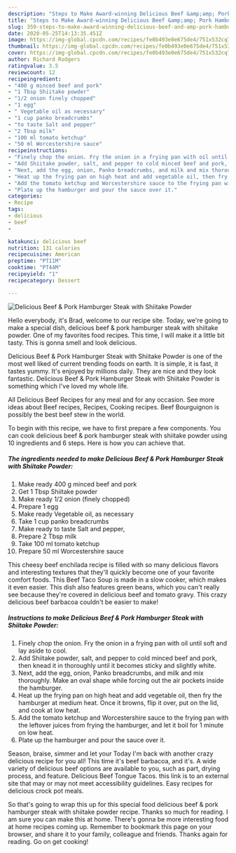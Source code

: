 ```yaml
---
description: "Steps to Make Award-winning Delicious Beef &amp;amp; Pork Hamburger Steak with Shiitake Powder"
title: "Steps to Make Award-winning Delicious Beef &amp;amp; Pork Hamburger Steak with Shiitake Powder"
slug: 359-steps-to-make-award-winning-delicious-beef-and-amp-pork-hamburger-steak-with-shiitake-powder
date: 2020-05-25T14:13:35.451Z
image: https://img-global.cpcdn.com/recipes/fe0b493e0e675de4/751x532cq70/delicious-beef-pork-hamburger-steak-with-shiitake-powder-recipe-main-photo.jpg
thumbnail: https://img-global.cpcdn.com/recipes/fe0b493e0e675de4/751x532cq70/delicious-beef-pork-hamburger-steak-with-shiitake-powder-recipe-main-photo.jpg
cover: https://img-global.cpcdn.com/recipes/fe0b493e0e675de4/751x532cq70/delicious-beef-pork-hamburger-steak-with-shiitake-powder-recipe-main-photo.jpg
author: Richard Rodgers
ratingvalue: 3.5
reviewcount: 12
recipeingredient:
- "400 g minced beef and pork"
- "1 Tbsp Shiitake powder"
- "1/2 onion finely chopped"
- "1 egg"
- " Vegetable oil as necessary"
- "1 cup panko breadcrumbs"
- "to taste Salt and pepper"
- "2 Tbsp milk"
- "100 ml tomato ketchup"
- "50 ml Worcestershire sauce"
recipeinstructions:
- "Finely chop the onion. Fry the onion in a frying pan with oil until soft and lay aside to cool."
- "Add Shiitake powder, salt, and pepper to cold minced beef and pork, then knead it in thoroughly until it becomes sticky and slightly white."
- "Next, add the egg, onion, Panko breadcrumbs, and milk and mix thoroughly. Make an oval shape while forcing out the air pockets inside the hamburger."
- "Heat up the frying pan on high heat and add vegetable oil, then fry the hamburger at medium heat. Once it browns, flip it over, put on the lid, and cook at low heat."
- "Add the tomato ketchup and Worcestershire sauce to the frying pan with the leftover juices from frying the hamburger, and let it boil for 1 minute on low heat."
- "Plate up the hamburger and pour the sauce over it."
categories:
- Recipe
tags:
- delicious
- beef
- 

katakunci: delicious beef  
nutrition: 131 calories
recipecuisine: American
preptime: "PT11M"
cooktime: "PT44M"
recipeyield: "1"
recipecategory: Dessert

---
```



![Delicious Beef &amp; Pork Hamburger Steak with Shiitake Powder](https://img-global.cpcdn.com/recipes/fe0b493e0e675de4/751x532cq70/delicious-beef-pork-hamburger-steak-with-shiitake-powder-recipe-main-photo.jpg)

Hello everybody, it's Brad, welcome to our recipe site. Today, we're going to make a special dish, delicious beef &amp; pork hamburger steak with shiitake powder. One of my favorites food recipes. This time, I will make it a little bit tasty. This is gonna smell and look delicious.

Delicious Beef &amp; Pork Hamburger Steak with Shiitake Powder is one of the most well liked of current trending foods on earth. It is simple, it is fast, it tastes yummy. It's enjoyed by millions daily. They are nice and they look fantastic. Delicious Beef &amp; Pork Hamburger Steak with Shiitake Powder is something which I've loved my whole life.

All Delicious Beef Recipes for any meal and for any occasion. See more ideas about Beef recipes, Recipes, Cooking recipes. Beef Bourguignon is possibly the best beef stew in the world.


To begin with this recipe, we have to first prepare a few components. You can cook delicious beef &amp; pork hamburger steak with shiitake powder using 10 ingredients and 6 steps. Here is how you can achieve that.

<!--inarticleads1-->

##### The ingredients needed to make Delicious Beef &amp; Pork Hamburger Steak with Shiitake Powder:

1. Make ready 400 g minced beef and pork
1. Get 1 Tbsp Shiitake powder
1. Make ready 1/2 onion (finely chopped)
1. Prepare 1 egg
1. Make ready  Vegetable oil, as necessary
1. Take 1 cup panko breadcrumbs
1. Make ready to taste Salt and pepper,
1. Prepare 2 Tbsp milk
1. Take 100 ml tomato ketchup
1. Prepare 50 ml Worcestershire sauce


This cheesy beef enchilada recipe is filled with so many delicious flavors and interesting textures that they&#39;ll quickly become one of your favorite comfort foods. This Beef Taco Soup is made in a slow cooker, which makes it even easier. This dish also features green beans, which you can&#39;t really see because they&#39;re covered in delicious beef and tomato gravy. This crazy delicious beef barbacoa couldn&#39;t be easier to make! 

<!--inarticleads2-->

##### Instructions to make Delicious Beef &amp; Pork Hamburger Steak with Shiitake Powder:

1. Finely chop the onion. Fry the onion in a frying pan with oil until soft and lay aside to cool.
1. Add Shiitake powder, salt, and pepper to cold minced beef and pork, then knead it in thoroughly until it becomes sticky and slightly white.
1. Next, add the egg, onion, Panko breadcrumbs, and milk and mix thoroughly. Make an oval shape while forcing out the air pockets inside the hamburger.
1. Heat up the frying pan on high heat and add vegetable oil, then fry the hamburger at medium heat. Once it browns, flip it over, put on the lid, and cook at low heat.
1. Add the tomato ketchup and Worcestershire sauce to the frying pan with the leftover juices from frying the hamburger, and let it boil for 1 minute on low heat.
1. Plate up the hamburger and pour the sauce over it.


Season, braise, simmer and let your Today I&#39;m back with another crazy delicious recipe for you all! This time it&#39;s beef barbacoa, and it&#39;s. A wide variety of delicious beef options are available to you, such as part, drying process, and feature. Delicious Beef Tongue Tacos. this link is to an external site that may or may not meet accessibility guidelines. Easy recipes for delicious crock pot meals. 

So that's going to wrap this up for this special food delicious beef &amp; pork hamburger steak with shiitake powder recipe. Thanks so much for reading. I am sure you can make this at home. There's gonna be more interesting food at home recipes coming up. Remember to bookmark this page on your browser, and share it to your family, colleague and friends. Thanks again for reading. Go on get cooking!
